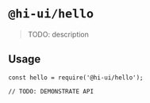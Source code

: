 # `@hi-ui/hello`

> TODO: description

## Usage

```
const hello = require('@hi-ui/hello');

// TODO: DEMONSTRATE API
```

